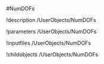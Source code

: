 <!-- MOOSE Object Documentation Stub: Remove this when content is added. -->
#NumDOFs

!description /UserObjects/NumDOFs

!parameters /UserObjects/NumDOFs

!inputfiles /UserObjects/NumDOFs

!childobjects /UserObjects/NumDOFs
